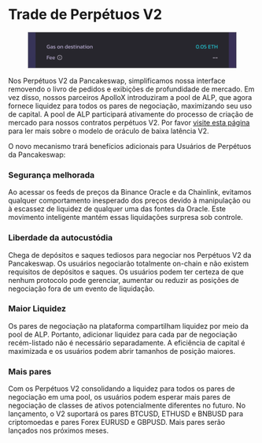 # Trade de Perpétuos V2

<figure><img src="../../../.gitbook/assets/image (62).png" alt=""><figcaption></figcaption></figure>

Nos Perpétuos V2 da Pancakeswap, simplificamos nossa interface removendo o livro de pedidos e exibições de profundidade de mercado. Em vez disso, nossos parceiros ApolloX introduziram a pool de ALP, que agora fornece liquidez para todos os pares de negociação, maximizando seu uso de capital. A pool de ALP participará ativamente do processo de criação de mercado para nossos contratos perpétuos V2. Por favor [visite esta página](https://apollox-finance.gitbook.io/apollox-finance/welcome/trading-v2/powered-by-binance-oracle-and-chainlink) para ler mais sobre o modelo de oráculo de baixa latência V2.&#x20;

O novo mecanismo trará benefícios adicionais para Usuários de Perpétuos da Pancakeswap:&#x20;

### Segurança melhorada&#x20;

Ao acessar os feeds de preços da Binance Oracle e da Chainlink, evitamos qualquer comportamento inesperado dos preços devido à manipulação ou à escassez de liquidez de qualquer uma das fontes da Oracle. Este movimento inteligente mantém essas liquidações surpresa sob controle.&#x20;

### Liberdade da autocustódia&#x20;

Chega de depósitos e saques tediosos para negociar nos Perpétuos V2 da Pancakeswap. Os usuários negociarão totalmente on-chain e não existem requisitos de depósitos e saques. Os usuários podem ter certeza de que nenhum protocolo pode gerenciar, aumentar ou reduzir as posições de negociação fora de um evento de liquidação.&#x20;

### Maior Liquidez&#x20;

Os pares de negociação na plataforma compartilham liquidez por meio da pool de ALP. Portanto, adicionar liquidez para cada par de negociação recém-listado não é necessário separadamente. A eficiência de capital é maximizada e os usuários podem abrir tamanhos de posição maiores.&#x20;

### Mais pares&#x20;

Com os Perpétuos V2 consolidando a liquidez para todos os pares de negociação em uma pool, os usuários podem esperar mais pares de negociação de classes de ativos potencialmente diferentes no futuro. No lançamento, o V2 suportará os pares BTCUSD, ETHUSD e BNBUSD para criptomoedas e pares Forex EURUSD e GBPUSD. Mais pares serão lançados nos próximos meses.
